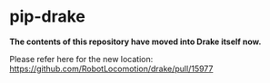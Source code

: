 # pip-drake

**The contents of this repository have moved into Drake itself now.**

Please refer here for the new location:
https://github.com/RobotLocomotion/drake/pull/15977
